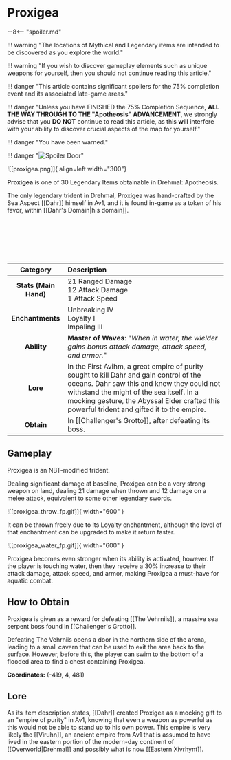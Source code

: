 # Proxigea

--8<-- "spoiler.md"

!!! warning "The locations of Mythical and Legendary items are intended to be discovered as you explore the world."

!!! warning "If you wish to discover gameplay elements such as unique weapons for yourself, then you should not continue reading this article."

!!! danger "This article contains significant spoilers for the 75% completion event and its associated late-game areas."

!!! danger "Unless you have FINISHED the 75% Completion Sequence, **ALL THE WAY THROUGH TO THE "Apotheosis" ADVANCEMENT**, we strongly advise that you **DO NOT** continue to read this article, as this **will** interfere with your ability to discover crucial aspects of the map for yourself."

!!! danger "You have been warned."

!!! danger "![Spoiler Door](/assets/img/spoiler_door.png)"

![[proxigea.png]]{ align=left width="300"}

**Proxigea** is one of 30 Legendary Items obtainable in Drehmal: Apotheosis.

The only legendary trident in Drehmal, Proxigea was hand-crafted by the Sea Aspect [[Dahr]] himself in Av1, and it is found in-game as a token of his favor, within [[Dahr's Domain|his domain]].

<br> <br> <br> <br> <br>

| Category | Description |
|:--------------------------------:|:-----------------------------------------------------------------------------------------------------------------------------------------------------------------------------|
| **Stats (Main Hand)**         | 21 Ranged Damage <br> 12 Attack Damage <br> 1 Attack Speed      |
| **Enchantments**              | Unbreaking IV <br> Loyalty I <br> Impaling III |
| **Ability**                   | **Master of Waves**: "*When in water, the wielder gains bonus attack damage, attack speed, and armor.*" |
| **Lore**                      | In the First Avihm, a great empire of purity sought to kill Dahr and gain control of the oceans. Dahr saw this and knew they could not withstand the might of the sea itself. In a mocking gesture, the Abyssal Elder crafted this powerful trident and gifted it to the empire. |
| **Obtain**                    | In [[Challenger's Grotto]], after defeating its boss.   | 

## Gameplay
Proxigea is an NBT-modified trident.

Dealing significant damage at baseline, Proxigea can be a very strong weapon on land, dealing 21 damage when thrown and 12 damage on a melee attack, equivalent to some other legendary swords. 

![[proxigea_throw_fp.gif]]{ width="600" }

It can be thrown freely due to its Loyalty enchantment, although the level of that enchantment can be upgraded to make it return faster. 

![[proxigea_water_fp.gif]]{ width="600" }

Proxigea becomes even stronger when its ability is activated, however. If the player is touching water, then they receive a 30% increase to their attack damage, attack speed, and armor, making Proxigea a must-have for aquatic combat.

## How to Obtain
Proxigea is given as a reward for defeating [[The Vehrniis]], a massive sea serpent boss found in [[Challenger's Grotto]].

Defeating The Vehrniis opens a door in the northern side of the arena, leading to a small cavern that can be used to exit the area back to the surface. However, before this, the player can swim to the bottom of a flooded area to find a chest containing Proxigea.

**Coordinates:** (-419, 4, 481)

## Lore
As its item description states, [[Dahr]] created Proxigea as a mocking gift to an "empire of purity" in Av1, knowing that even a weapon as powerful as this would not be able to stand up to his own power. This empire is very likely the [[Viruhn]], an ancient empire from Av1 that is assumed to have lived in the eastern portion of the modern-day continent of [[Overworld|Drehmal]] and possibly what is now [[Eastern Xivrhynt]].